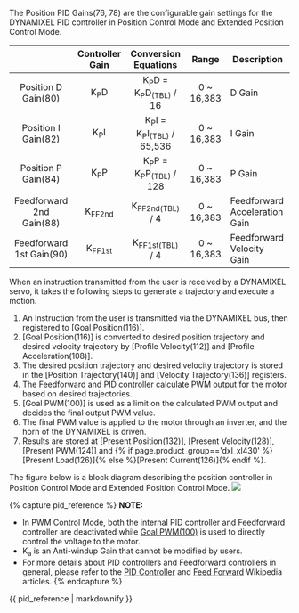 The Position PID Gains(76, 78) are the configurable gain settings for the DYNAMIXEL PID controller in Position Control Mode and Extended Position Control Mode.

|                          |  Controller Gain  |                   Conversion Equations                   |   Range    | Description                   |
|:------------------------:|:-----------------:|:--------------------------------------------------------:|:----------:|-------------------------------|
|   Position D Gain(80)    |  K<sub>P</sub>D   |   K<sub>P</sub>D = K<sub>P</sub>D<sub>(TBL)</sub> / 16   | 0 ~ 16,383 | D Gain                        |
|   Position I Gain(82)    |  K<sub>P</sub>I   | K<sub>P</sub>I = K<sub>P</sub>I<sub>(TBL)</sub> / 65,536 | 0 ~ 16,383 | I Gain                        |
|   Position P Gain(84)    |  K<sub>P</sub>P   |  K<sub>P</sub>P = K<sub>P</sub>P<sub>(TBL)</sub> / 128   | 0 ~ 16,383 | P Gain                        |
| Feedforward 2nd Gain(88) | K<sub>FF2nd</sub> |                K<sub>FF2nd(TBL)</sub> / 4                | 0 ~ 16,383 | Feedforward Acceleration Gain |
| Feedforward 1st Gain(90) | K<sub>FF1st</sub> |                K<sub>FF1st(TBL)</sub> / 4                | 0 ~ 16,383 | Feedforward Velocity Gain     |

When an instruction transmitted from the user is received by a DYNAMIXEL servo, it takes the following steps to generate a trajectory and execute a motion.
1. An Instruction from the user is transmitted via the DYNAMIXEL bus, then registered to [Goal Position(116)].
2. [Goal Position(116)] is converted to desired position trajectory and desired velocity trajectory by [Profile Velocity(112)] and [Profile Acceleration(108)].
3. The desired position trajectory and desired velocity trajectory is stored in the [Position Trajectory(140)] and [Velocity Trajectory(136)] registers.
4. The Feedforward and PID controller calculate PWM output for the motor based on desired trajectories.
5. [Goal PWM(100)] is used as a limit on the calculated PWM output and decides the final output PWM value.
6. The final PWM value is applied to the motor through an inverter, and the horn of the DYNAMIXEL is driven.
7. Results are stored at [Present Position(132)], [Present Velocity(128)], [Present PWM(124)] and {% if page.product_group=='dxl_xl430' %}[Present Load(126)]{% else %}[Present Current(126)]{% endif %}.

The figure below is a block diagram describing the position controller in Position Control Mode and Extended Position Control Mode. 
![](/assets/images/dxl/position_controller_pid_gain.jpg)

{% capture pid_reference %}
**NOTE:**
- In PWM Control Mode, both the internal PID controller and Feedforward controller are deactivated while [Goal PWM(100)](#goal-pwm100) is used to directly control the voltage to the motor.
- K<sub>a</sub> is an Anti-windup Gain that cannot be modified by users.  
- For more details about PID controllers and Feedforward controllers in general, please refer to the [PID Controller](http://en.wikipedia.org/wiki/PID_controller) and [Feed Forward](https://en.wikipedia.org/wiki/Feed_forward_(control)) Wikipedia articles.
{% endcapture %}
<div class="notice">{{ pid_reference | markdownify }}</div>
